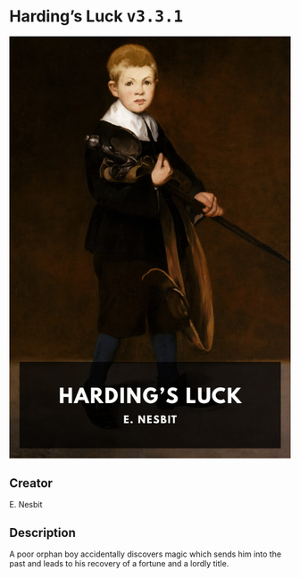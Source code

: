 
# Harding’s Luck <kbd>v3.3.1</kbd>

<center>
  <img src="./cover-1024.jpg"/>
</center>

## Creator
E. Nesbit

## Description
A poor orphan boy accidentally discovers magic which sends him into the past and leads to his recovery of a fortune and a lordly title.
